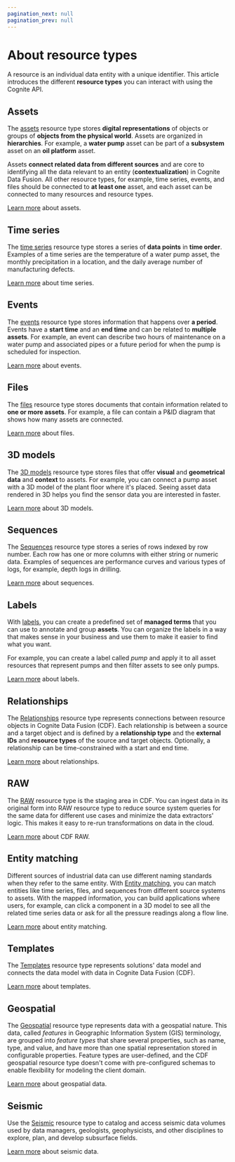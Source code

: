 ```yaml
---
pagination_next: null
pagination_prev: null
---
```


# About resource types

A resource is an individual data entity with a unique identifier. This article introduces the different **resource types** you can interact with using the Cognite API.

## Assets

The [assets](/api#tag/Assets) resource type stores **digital representations** of objects or groups of **objects from the physical world**. Assets are organized in **hierarchies**. For example, a **water pump** asset can be part of a **subsystem** asset on an **oil platform** asset.

Assets **connect related data from different sources** and are core to identifying all the data relevant to an entity (**contextualization**) in Cognite Data Fusion. All other resource types, for example, time series, events, and files should be connected to **at least one** asset, and each asset can be connected to many resources and resource types.

[Learn more](assets.md) about assets.

## Time series

The [time series](/api#tag/Time-series) resource type stores a series of **data points** in **time order**. Examples of a time series are the temperature of a water pump asset, the monthly precipitation in a location, and the daily average number of manufacturing defects.

[Learn more](timeseries.md) about time series.

## Events

The [events](/api#tag/Events) resource type stores information that happens over **a period**. Events have a **start time** and an **end time** and can be related to **multiple assets**. For example, an event can describe two hours of maintenance on a water pump and associated pipes or a future period for when the pump is scheduled for inspection.

[Learn more](events.md) about events.

## Files

The [files](/api#tag/Files) resource type stores documents that contain information related to **one or more assets**. For example, a file can contain a P&ID diagram that shows how many assets are connected.

[Learn more](files.md) about files.

## 3D models

The [3D models](/api#tag/3D-Models/operation/create3DModels/) resource type stores files that offer **visual** and **geometrical data** and **context** to assets. For example, you can connect a pump asset with a 3D model of the plant floor where it's placed. Seeing asset data rendered in 3D helps you find the sensor data you are interested in faster.

[Learn more](3dmodels.md) about 3D models.

## Sequences

The [Sequences](/api#tag/Sequences) resource type stores a series of rows indexed by row number. Each row has one or more columns with either string or numeric data. Examples of sequences are performance curves and various types of logs, for example, depth logs in drilling.

[Learn more](sequences.md) about sequences.

## Labels

With [labels](/api#tag/Labels), you can create a predefined set of **managed terms** that you can use to annotate and group **assets**. You can organize the labels in a way that makes sense in your business and use them to make it easier to find what you want.

For example, you can create a label called _pump_ and apply it to all asset resources that represent pumps and then filter assets to see only pumps.

[Learn more](labels.md) about labels.

## Relationships

The [Relationships](/api#tag/Relationships) resource type represents connections between resource objects in Cognite Data Fusion (CDF). Each relationship is between a source and a target object and is defined by a **relationship type** and the **external IDs** and **resource types** of the source and target objects. Optionally, a relationship can be time-constrained with a start and end time.

<!-- What can I use it for? -->

[Learn more](relationships.md) about relationships.

## RAW

The [RAW](/api#tag/Raw) resource type is the staging area in CDF. You can ingest data in its original form into RAW resource type to reduce source system queries for the same data for different use cases and minimize the data extractors' logic. This makes it easy to re-run transformations on data in the cloud.

[Learn more](raw.md) about CDF RAW.

## Entity matching

Different sources of industrial data can use different naming standards when they refer to the same entity. With [Entity matching](/api#tag/Entity-matching), you can match entities like time series, files, and sequences from different source systems to assets. With the mapped information, you can build applications where users, for example, can click a component in a 3D model to see all the related time series data or ask for all the pressure readings along a flow line.

[Learn more](entity_matching.md) about entity matching.

## Templates

The [Templates](templates.md) resource type represents solutions' data model and connects the data model with data in Cognite Data Fusion (CDF).

<!-- What can I use it for? -->

[Learn more](templates.md) about templates.

## Geospatial

The [Geospatial](/api#tag/Geospatial) resource type represents data with a geospatial nature. This data, called _features_ in Geographic Information System (GIS) terminology, are grouped into _feature types_ that share several properties, such as name, type, and value, and have more than one spatial representation stored in configurable properties. Feature types are user-defined, and the CDF geospatial resource type doesn't come with pre-configured schemas to enable flexibility for modeling the client domain.

[Learn more](geospatial.md) about geospatial data.

## Seismic

Use the [Seismic](/sdks/seismic/api/v1/v1.md) resource type to catalog and access seismic data volumes used by data managers, geologists, geophysicists, and other disciplines to explore, plan, and develop subsurface fields.

[Learn more](seismic.md) about seismic data.
